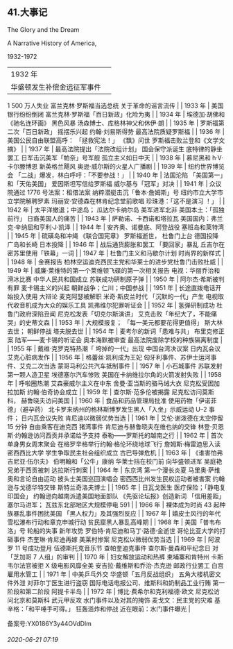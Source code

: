 ## 41.大事记
The Glory and the Dream
   
A Narrative History of America,
   
1932-1972





|  |  |
| --- | --- |
|  1932 年
  |  华盛顿发生补偿金远征军事件
   1 500 万人失业
   富兰克林·罗斯福当选总统
   关于革命的谣言流传
  |
|  1933 年
  |  美国银行纷纷倒闭
   富兰克林·罗斯福「百日新政」化险为夷
  |
|  1934 年
  |  埃德加·胡佛和《驰名连环画》
   黑色风暴
   汤森博士、库格林神父和休伊·朗
  |
|  1935 年
  |  罗斯福第二次「百日新政」
   摇摆乐兴起
   约翰·刘易斯得势
   最高法院质疑罗斯福
  |
|  1936 年
  |  美国公民自由联盟高呼：
   「拯救宪法！」
   《飘》问世
   罗斯福击败兰登和《文学文摘》
  |
|  1937 年
  |  最高法院提出「法院改组计划」
   国会保守派诞生
   底特律的静坐罢工
   日军击沉美军「帕奈」号军舰
   孤立主义如日中天
  |
|  1938 年
  |  慕尼黑和 h·V·卡尔滕博恩
   新英格兰飓风
   奥逊·威尔斯的火星人广播剧
  |
|  1939 年
  |  纽约世界博览会
   「二战」爆发，林白呼吁：「不要参战！」
  |
|  1940 年
  |  法国沦陷
   「美国第一」和「天佑美国」
   爱因斯坦写信给罗斯福
   威尔基与「冠军」对决
  |
|  1941 年
  |  众议院通过 1776 号法案：租借法案
   纳粹潜艇击沉「鲁本·詹姆斯」号
   纽约市立大学市立学院解聘罗素
   玛丽安·安德森在林肯纪念堂前歌唱
   珍珠港：「这不是演习 ！」
  |
|  1942 年
  |  太平洋撤退；中途岛；
   瓜达尔卡纳尔岛
   美军进军北非
   美国本土：「孤独前行」
   日裔美国人的痛苦
  |
|  1943 年
  |  萨勒诺、卡西诺和塔拉瓦
   美国国内：弗兰克·辛纳屈和亨利·J·凯泽
  |
|  1944 年
  |  安齐奥、诺曼底、阿登战役
   塞班岛和莱特湾
  |
|  1945 年
  |  硫磺岛和冲绳
   《联合国宪章》
   罗斯福逝世，
   杜鲁门上台
   德国投降
   广岛和长崎
   日本投降
  |
|  1946 年
  |  战后通货膨胀和罢工
   「要回家」暴乱
   丘吉尔在密苏里使用「铁幕」一词
  |
|  1947 年
  |  杜鲁门主义和马歇尔计划
   时尚界的新样式
  |
|  1948 年
  |  金赛报告
   柏林空运迪克西民主党和华莱士的进步党杜鲁门击败杜威
  |
|  1949 年
  |  威廉·莱维特的第一个莱维顿飞碟的第一次相关报告
   电视：华丽乔治和滑冰比赛
   中华人民共和国成立
   苏联成功研制原子弹
  |
|  1950 年
  |  阿尔杰·希斯被判有罪
   麦卡锡主义的兴起
   朝鲜战争；仁川；中国参战
  |
|  1951 年
  |  长途直拨电话开始投入使用
   大辩论
   麦克阿瑟被解职
   米奇·斯皮兰时代
   「沉默的一代」产生
   电视取代收音机成为大众的娱乐工具
   凯弗维尔犯罪听证会
  |
|  1952 年
  |  氢弹研制成功
   杜鲁门政府深陷丑闻
   尼克松发表「切克尔斯演讲」
   艾克击败「年纪大了，不能痛哭」的史蒂文森
  |
|  1953 年
  |  大规模报复；
   「每一美元都要花得更值得」
   斯大林去世；
   朝鲜停战
   塔夫脱去世
  |
|  1954 年
  |  麦考尔的新词「患难与共」
   布里克修正案
   陆军——麦卡锡的听证会
   奥本海默被审查
   最高法院废除学校的种族隔离制度
  |
|  1955 年
  |  戴维·克罗克特热潮「
   垮掉的一代」出现
   中国台湾决议案
   日内瓦会议
   艾克心脏病发作
  |
|  1956 年
  |  格蕾丝·凯利成为王妃
   匈牙利事件、苏伊士运河事件、艾克二次当选
   蒙哥马利公共汽车抵制事件
  |
|  1957 年
  |  小石城事件
   苏联发射第一颗人造卫星
   埃德塞尔汽车惨败
   美国在卡纳维拉尔角的火箭发射失败
  |
|  1958 年
  |  呼啦圈热潮
   艾森豪威尔主义在中东
   舍曼·亚当斯的骆马绒大衣
   尼克松受困加拉加斯
   约翰·伯奇协会成立
  |
|  1959 年
  |  查尔斯·范多伦被揭露
   尼克松访问莫斯科，
   赫鲁晓夫访问美国
  |
|  1960 年
  |  食品和药品管理局批准
   使用药物「伊诺菲德」（避孕药）
   北卡罗来纳州的格林斯博罗发生黑人「入坐」示威运动
   U–2 事件；
   日内瓦会议失败
   肯尼迪以微弱优势当选
  |
|  1961 年
  |  艾伦·谢泼德在太空停留 15 分钟
   自由乘客在迪克西
   猪湾事件
   肯尼迪与赫鲁晓夫在维也纳的交锋
   林登·贝恩斯·约翰逊访问西贡并承诺给予支持
   泰勒——罗斯托的越南之行
  |
|  1962 年
  |  首次单身男女周末聚会
   在格罗辛格举行约翰·格伦环绕地球飞行
   詹姆斯·梅雷迪思入读密西西比大学
   学生争取民主社会组织成立
   古巴导弹危机
  |
|  1963 年
  |  《谁害怕弗吉尼亚·伍尔夫》
   伯明翰和「公牛」康纳
   华莱士挡在校门前
   向华盛顿进军
   吴庭艳兄弟于西贡被刺
   达拉斯行刺案
  |
|  1964 年
  |  东京湾
   第一个漫长炎夏
   马里奥·萨维奥和言论自由运动
   披头士美国巡回演唱会
   密西西比州发生民权运动者被害案
   约翰逊与戈德华特交锋
   斯特兰奇洛夫博士
  |
|  1965 年
  |  日瓦戈医生
   医疗保险；「静电复印国会」
   约翰逊向越南派遣美国地面部队
   《先驱论坛报》创造新词
   「信用差距」
   塞尔马进军；
   瓦兹东北部地区大规模停电 591
  |
|  1966 年
  |  裸体成为时尚
   43 起种族暴乱事件困扰美国
   「黑人权力」及其强烈反应
  |
|  1967 年
  |  嬉皮士风行的年代
   雪松瀑布行动和章克申城行动
   贫民窟黑人暴乱高峰期
  |
|  1968 年
  |  美国「普韦布洛」号
   轮船的失事
   新年攻势
   罗伯特·肯尼迪和马丁·路德·金逝世
   哥伦比亚大学的打砸事件
   杰奎琳·肯尼迪再嫁
   美莱村惨案
   尼克松以微弱优势当选
  |
|  1969 年
  |  阿波罗 11 号成功登月
   伍德斯托克音乐节
   查帕奎迪克事件
   查尔斯·曼森和平纪念日
   对「芝加哥 7 人组」的审判
  |
|  1970 年
  |  妇女解放运动和热裤
   柬埔寨和肯特州
   卡斯韦尔法官被拒
   X 级电影风靡全美
   安吉拉·戴维斯和乔治·杰克逊
   邮政行业罢工
   白宫雇用水管工
  |
|  1971 年
  |  中美乒乓外交
   华盛顿「五月反战组织」
   五角大楼机密文件外泄
   对菲尔丁医生进行盗窃
   国际电话电报公司、维斯科和奶制品工业行贿
   第一阶段和第二阶段
   阿提卡半岛
  |
|  1972 年
  |  博比·费希尔和克利福德·欧文
   尼克松访问北京和莫斯科
   武元甲反攻
   水门事件以及对其的掩饰
   麦戈文：民主党的灾难
   基辛格：「和平唾手可得。」
   狂轰滥炸和停战
   近在眼前：水门事件曝光
  |


备案号:YX0186Y3y44OVdDlm


###### 2020-06-21 07:19
